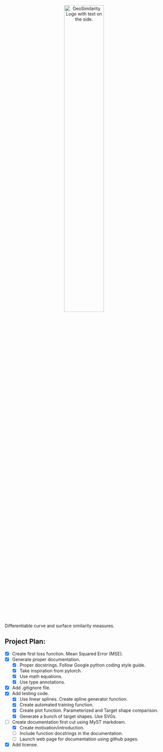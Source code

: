 <div align="center">
    <img alt="GeoSimilarity Logo with text on the side." src="https://raw.githubusercontent.com/atharvaaalok/geosimilarity/refs/heads/main/docs/assets/logos/logo_with_text_inside.svg" width="50%">
</div>

Differentiable curve and surface similarity measures.

## Project Plan:
- [x] Create first loss function. Mean Squared Error (MSE).
- [x] Generate proper documentation.
    - [x] Proper docstrings. Follow Google python coding style guide.
    - [x] Take inspiration from pytorch.
    - [x] Use math equations.
    - [x] Use type annotations.
- [x] Add .gitignore file.
- [x] Add testing code.
    - [x] Use linear splines. Create spline generator function.
    - [x] Create automated training function.
    - [x] Create plot function. Parameterized and Target shape comparison.
    - [x] Generate a bunch of target shapes. Use SVGs.
- [ ] Create documentation first cut using MyST markdown.
    - [x] Create motivation/introduction.
    - [ ] Include function docstrings in the documentation.
    - [ ] Launch web page for documentation using github pages.
- [x] Add license.